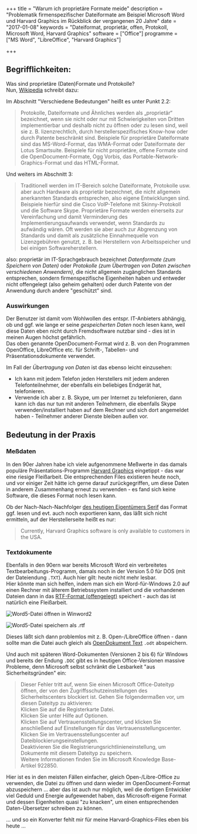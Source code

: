 +++
title 		= "Warum ich proprietäre Formate meide"
description = "Problematik firmenspezifischer Dateiformate am Beispiel Microsoft Word und Harvard Graphics im Rückblick der vergangenen 20 Jahre"
date 		= "2017-01-08"
keywords    = "Dateiformat, proprietär, offen, Protokoll, Microsoft Word, Harvard Graphics"
software    = ["Office"]
programme   = ["MS Word", "LibreOffice", "Harvard Graphics"]

+++

## Begrifflichkeiten:
Was sind proprietäre (Daten)Formate und Protokolle?    
Nun, [Wikipedia](https://de.wikipedia.org/wiki/Propriet%C3%A4r) schreibt dazu:
<!--more-->
Im Abschnitt "Verschiedene Bedeutungen" heißt es unter Punkt 2.2:

>Protokolle, Dateiformate und Ähnliches werden als „proprietär“ bezeichnet, wenn sie nicht oder nur mit Schwierigkeiten von Dritten implementierbar und deshalb nicht zu öffnen oder zu lesen sind, weil sie z. B. lizenzrechtlich, durch herstellerspezifisches Know-how oder durch Patente beschränkt sind. Beispiele für proprietäre Dateiformate sind das MS-Word-Format, das WMA-Format oder Dateiformate der Lotus Smartsuite. Beispiele für nicht proprietäre, offene Formate sind die OpenDocument-Formate, Ogg Vorbis, das Portable-Network-Graphics-Format und das HTML-Format.

Und weiters im Abschnitt 3:

>Traditionell werden im IT-Bereich solche Dateiformate, Protokolle usw. aber auch Hardware als proprietär bezeichnet, die nicht allgemein anerkannten Standards entsprechen, also eigene Entwicklungen sind. Beispiele hierfür sind die Cisco VoIP-Telefone mit Skinny-Protokoll und die Software Skype. Proprietäre Formate werden einerseits zur Vereinfachung und damit Verminderung des Implementierungsaufwands verwendet, wenn Standards zu aufwändig wären. Oft werden sie aber auch zur Abgrenzung von Standards und damit als zusätzliche Einnahmequelle von Lizenzgebühren genutzt, z. B. bei Herstellern von Arbeitsspeicher und bei einigen Softwareherstellern.


also: proprietär im IT-Sprachgebrauch bezeichnet _Datenformate (zum Speichern von Daten)_ oder _Protokolle (zum Übertragen von Daten zwischen verschiedenen Anwendern)_, die nicht allgemein zugänglichen Standards entsprechen, sondern firmenspezifische Eigenheiten haben und entweder nicht offengelegt (also geheim gehalten) oder durch Patente von der Anwendung durch andere "geschützt" sind.

### Auswirkungen
Der Benutzer ist damit vom Wohlwollen des entspr. IT-Anbieters abhängig, ob und ggf. wie lange er seine _gespeicherten Daten_ noch lesen kann, weil diese Daten eben nicht durch Fremdsoftware nutzbar sind - dies ist in meinen Augen höchst gefährlich.    
Das oben genannte OpenDocument-Format wird z. B. von den Programmen OpenOffice, LibreOffice etc. für Schrift-, Tabellen- und Präsentationsdokumente verwendet.

Im Fall der _Übertragung von Daten_ ist das ebenso leicht einzusehen:
- Ich kann mit jedem Telefon jeden Herstellers mit jedem anderen Telefonteilnehmer, der ebenfalls ein beliebiges Endgerät hat, telefonieren.
- Verwende ich aber z. B. Skype, um per Internet zu telefonieren, dann kann ich das nur tun mit anderen Teilnehmern, die ebenfalls Skype verwenden/installiert haben auf dem Rechner und sich dort angemeldet haben - Teilnehmer anderer Dienste bleiben außen vor.

## Bedeutung in der Praxis
### Meßdaten
In den 90er Jahren habe ich viele aufgenommene Meßwerte in das damals populäre Präsentations-Programm [Harvard Graphics](https://de.wikipedia.org/wiki/Harvard_Graphics) eingetippt - das war eine riesige Fleißarbeit. Die entsprechenden Files existieren heute noch, und vor einiger Zeit hätte ich gerne darauf zurückgegriffen, um diese Daten in anderem Zusammenhang erneut zu verwenden - es fand sich keine Software, die dieses Format noch lesen kann.

Ob der Nach-Nach-Nachfolger [des heutigen Eigentümers Serif](http://www.serif.com/harvard-graphics/) das Format ggf. lesen und evt. auch noch exportieren kann, das läßt sich nicht ermitteln, auf der Herstellerseite heißt es nur:

>Currently, Harvard Graphics software is only available to customers in the USA.

### Textdokumente
Ebenfalls in den 90ern war bereits Microsoft Word ein verbreitetes Textbearbeitungs-Programm, damals noch in der Version 5.0 für DOS (mit der Dateiendung `.TXT`). Auch hier gilt: heute nicht mehr lesbar.     
Hier könnte man sich helfen, indem man sich ein Word-für-Windows 2.0 auf einen Rechner mit älterem Betriebssystem installiert und die vorhandenen Dateien dann in das [RTF-Format (offengelegt)](https://de.wikipedia.org/wiki/Rich_Text_Format) speichert - auch das ist natürlich eine Fleißarbeit. 

![Word5-Datei öffnen in Winword2](/bilder/2017-01/winword2-datei-oeffnen.png)

![Word5-Datei speichern als .rtf](/bilder/2017-01/winword2-datei-rtf-speichern.png)

Dieses läßt sich dann problemlos mit z. B. Open-/LibreOffice öffnen - dann sollte man die Datei auch gleich als [OpenDokument Text](https://de.wikipedia.org/wiki/OpenDocument) `.odt` abspeichern.
     
Und auch mit späteren Word-Dokumenten (Versionen 2 bis 6) für Windows und bereits der Endung `.DOC` gibt es in heutigen Office-Versionen massive Probleme, denn Microsoft selbst schränkt die Lesbarkeit "aus Sicherheitsgründen" ein:

>Dieser Fehler tritt auf, wenn Sie einen Microsoft Office-Dateityp öffnen, der von den Zugriffsschutzeinstellungen des Sicherheitscenters blockiert ist. Gehen Sie folgendermaßen vor, um diesen Dateityp zu aktivieren:   
Klicken Sie auf die Registerkarte Datei.   
Klicken Sie unter Hilfe auf Optionen.   
Klicken Sie auf Vertrauensstellungscenter, und klicken Sie anschließend auf Einstellungen für das Vertrauensstellungscenter.   
Klicken Sie im Vertrauensstellungscenter auf Dateiblockierungseinstellungen.   
Deaktivieren Sie die Registrierungsrichtlinieneinstellung, um Dokumente mit diesem Dateityp zu speichern.   
Weitere Informationen finden Sie im Microsoft Knowledge Base-Artikel 922850.

Hier ist es in den meisten Fällen einfacher, gleich Open-/Libre-Office zu verwenden, die Datei zu öffnen und dann wieder im OpenDocument-Format abzuspeichern ... aber das ist auch nur möglich, weil die dortigen Entwickler viel Geduld und Energie aufgewendet haben, das Microsoft-eigene Format und dessen Eigenheiten quasi "zu knacken", um einen entsprechenden Daten-Übersetzer schreiben zu können.
      
... und so ein Konverter fehlt mir für meine Harvard-Graphics-Files eben bis heute ...